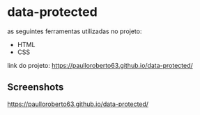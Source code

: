 # data-protected

as seguintes ferramentas utilizadas no projeto:

- HTML 
- CSS

link do projeto: https://paulloroberto63.github.io/data-protected/

## Screenshots


https://paulloroberto63.github.io/data-protected/
